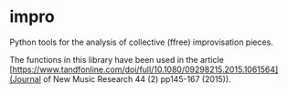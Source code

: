 # impro
Python tools for the analysis of collective (ffree) improvisation pieces.

The functions in this library have been used in the article [https://www.tandfonline.com/doi/full/10.1080/09298215.2015.1061564](Journal of New Music Research 44 (2) pp145-167 (2015)). 
